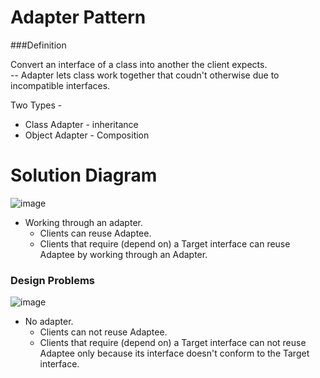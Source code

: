 # Adapter Pattern

###Definition

Convert an interface of a class into another the client expects.<br/>
-- Adapter lets class work together that coudn't otherwise due to incompatible interfaces.

Two Types - 
 - Class Adapter - inheritance
 - Object Adapter - Composition
 
 
# Solution Diagram

![image](https://drive.google.com/uc?export=view&id=1cbCF22LROZ8fYwfoBADNHFSxF85V8r25)

 - Working through an adapter.<br/>
	 - Clients can reuse Adaptee.<br/>
	 - Clients that require (depend on) a Target interface can reuse Adaptee by working through an Adapter.<br/>

### Design Problems

![image](https://drive.google.com/uc?export=view&id=12MsBTzXrwZZQCuME9A0CewnzzD76KQZT)

 - No adapter.<br/>
 	- Clients can not reuse Adaptee.<br/>
 	- Clients that require (depend on) a Target interface can not reuse Adaptee only because its interface doesn't conform to the Target interface.


